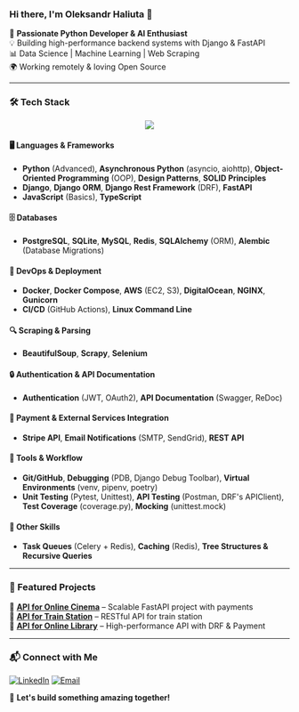 ### Hi there, I'm Oleksandr Haliuta 👋

🚀 **Passionate Python Developer & AI Enthusiast**  
💡 Building high-performance backend systems with Django & FastAPI  
📊 Data Science | Machine Learning | Web Scraping  
🌍 Working remotely & loving Open Source  

---

### 🛠 Tech Stack

<p align="center">
  <a href="https://skillicons.dev">
    <img src="https://skillicons.dev/icons?i=python,django,fastapi,postgres,sqlite,mysql,redis,aws,docker,nginx,git,githubactions,selenium&size=64" />
  </a>
</p>

#### 🖥️ Languages & Frameworks
- **Python** (Advanced), **Asynchronous Python** (asyncio, aiohttp), **Object-Oriented Programming** (OOP), **Design Patterns**, **SOLID Principles**
- **Django**, **Django ORM**, **Django Rest Framework** (DRF), **FastAPI**
- **JavaScript** (Basics), **TypeScript**

#### 🗄️ Databases
- **PostgreSQL**, **SQLite**, **MySQL**, **Redis**, **SQLAlchemy** (ORM), **Alembic** (Database Migrations)

#### 🚀 DevOps & Deployment
- **Docker**, **Docker Compose**, **AWS** (EC2, S3), **DigitalOcean**, **NGINX**, **Gunicorn**
- **CI/CD** (GitHub Actions), **Linux Command Line**

#### 🔍 Scraping & Parsing
- **BeautifulSoup**, **Scrapy**, **Selenium**

#### 🔒 Authentication & API Documentation
- **Authentication** (JWT, OAuth2), **API Documentation** (Swagger, ReDoc)

#### 📡 Payment & External Services Integration
- **Stripe API**, **Email Notifications** (SMTP, SendGrid), **REST API**

#### 🔧 Tools & Workflow
- **Git/GitHub**, **Debugging** (PDB, Django Debug Toolbar), **Virtual Environments** (venv, pipenv, poetry)
- **Unit Testing** (Pytest, Unittest), **API Testing** (Postman, DRF's APIClient), **Test Coverage** (coverage.py), **Mocking** (unittest.mock)

#### 🧠 Other Skills
- **Task Queues** (Celery + Redis), **Caching** (Redis), **Tree Structures & Recursive Queries**

---

### 🌟 Featured Projects

🔹 **[API for Online Cinema](https://github.com/VladyslavBon/OnlineCinemaAPI/tree/develop)** – Scalable FastAPI project with payments  
🔹 **[API for Train Station](https://github.com/pohgen/train-station-service)** – RESTful API for train station  
🔹 **[API for Online Library](https://github.com/YaroslavBordovoy/drf-library-service/tree/develop)** – High-performance API with DRF & Payment  

---

### 📬 Connect with Me

[![LinkedIn](https://img.shields.io/badge/LinkedIn-0A66C2?style=for-the-badge&logo=linkedin&logoColor=white)](https://www.linkedin.com/in/oleksandr-haliuta/)  [![Email](https://img.shields.io/badge/Email-D14836?style=for-the-badge&logo=gmail&logoColor=white)](mailto:haliuta.oleksandr@gmail.com)  

🚀 **Let's build something amazing together!**

